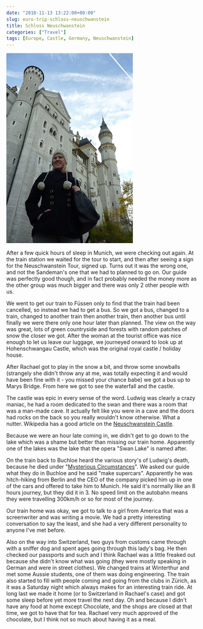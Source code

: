 ```yaml
---
date: "2010-11-13 13:22:00+00:00"
slug: euro-trip-schloss-neuschwanstein
title: Schloss Neuschwanstein
categories: ["Travel"]
tags: [Europe, Castle, Germany, Neuschwanstein]
---
```


![Germany](p1050160.jpg)

After a few quick hours of sleep in Munich, we were checking out again. At the train station we waited for the tour to start, and then after seeing a sign for the Neuschwanstein Tour, signed up. Turns out it was the wrong one, and not the Sandeman's one that we had to planned to go on. Our guide was perfectly good though, and in fact probably needed the money more as the other group was much bigger and there was only 2 other people with us.

We went to get our train to Füssen only to find that the train had been cancelled, so instead we had to get a bus. So we got a bus, changed to a train, changed to another train then another train, then another bus until finally we were there only one hour later than planned. The view on the way was great, lots of green countryside and forests with random patches of snow the closer we got. After the woman at the tourist office was nice enough to let us leave our luggage, we journeyed onward to look up at Hohenschwangau Castle, which was the original royal castle / holiday house.

After Rachael got to play in the snow a bit, and throw some snowballs (strangely she didn't throw any at me, was totally expecting it and would have been fine with it - you missed your chance babe) we got a bus up to Marys Bridge. From here we got to see the waterfall and the castle.

The castle was epic in every sense of the word. Ludwig was clearly a crazy maniac, he had a room dedicated to the swan and there was a room that was a man-made cave. It actually felt like you were in a cave and the doors had rocks on the back so you really wouldn't know otherwise. What a nutter. Wikipedia has a good article on the [Neuschwanstein Castle](http://en.wikipedia.org/wiki/Neuschwanstein_Castle).

Because we were an hour late coming in, we didn't get to go down to the lake which was a shame but better than missing our train home. Apparently one of the lakes was the lake that the opera "Swan Lake" is named after.

On the train back to Buchloe heard the various story's of Ludwig's death, because he died under "[Mysterious Circumstances](http://en.wikipedia.org/wiki/Ludwig_II_of_Bavaria#Mysterious_death)". We asked our guide what they do in Buchloe and he said "make supercars". Apparently he was hitch-hiking from Berlin and the CEO of the company picked him up in one of the cars and offered to take him to Munich. He said it's normally like an 8 hours journey, but they did it in 3. No speed limit on the autobahn means they were travelling 300km/h or so for most of the journey.

Our train home was okay, we got to talk to a girl from America that was a screenwriter and was writing a movie. We had a pretty interesting conversation to say the least, and she had a very different personality to anyone I've met before.

Also on the way into Switzerland, two guys from customs came through with a sniffer dog and spent ages going through this lady's bag. He then checked our passports and such and I think Rachael was a little freaked out because she didn't know what was going (they were mostly speaking in German and were in street clothes). We changed trains at Winterthur and met some Aussie students, one of them was doing engineering. The train also started to fill with people coming and going from the clubs in Zürich, as it was a Saturday night which always makes for an interesting train ride. At long last we made it home (or to Switzerland in Rachael's case) and got some sleep before yet more travel the next day. Oh and because I didn't have any food at home except Chocolate, and the shops are closed at that time, we got to have that for tea. Rachael very much approved of the chocolate, but I think not so much about having it as a meal.
